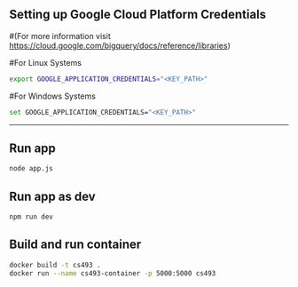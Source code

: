 ## Setting up Google Cloud Platform Credentials
#(For more information visit https://cloud.google.com/bigquery/docs/reference/libraries)

#For Linux Systems
```sh
export GOOGLE_APPLICATION_CREDENTIALS="<KEY_PATH>"
```

#For Windows Systems
```sh
set GOOGLE_APPLICATION_CREDENTIALS="<KEY_PATH>"
```
------------

## Run app
```sh
node app.js
```

## Run app as dev
```sh
npm run dev
```

## Build and run container
```bash
docker build -t cs493 .
docker run --name cs493-container -p 5000:5000 cs493
```
